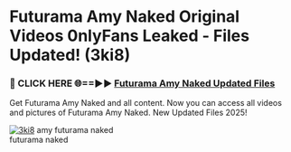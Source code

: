 # Futurama Amy Naked Original Videos 0nlyFans Leaked - Files Updated! (3ki8)

<h3>🔴 CLICK HERE 🌐==►► <a href="https://tinyurl.com/up5wt9bj" rel="nofollow">Futurama Amy Naked Updated Files</a></h3>

Get Futurama Amy Naked and all content. Now you can access all videos and pictures of Futurama Amy Naked. New Updated Files 2025!

[![3ki8](https://i.imgur.com/ABiUzMV.gif)](https://tinyurl.com/up5wt9bj)
amy futurama naked<br>
futurama naked